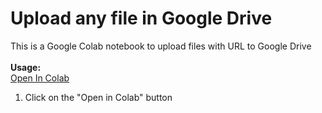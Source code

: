 # Upload any file in Google Drive
This is a Google Colab notebook to upload files with URL to Google Drive
<br><br><b>Usage:</b>
<br>
<a href="https://colab.research.google.com/github/zatch-76/File_Uploader/blob/main/File_Uploader.ipynb" target="_parent\">Open In Colab</a>
1. Click on the "Open in Colab" button
